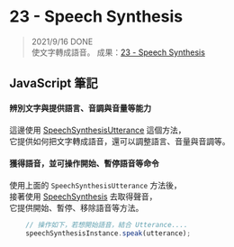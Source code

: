 
# 23 - Speech Synthesis
> 2021/9/16 DONE  
使文字轉成語音。
成果：[23 - Speech Synthesis](https://alice-nor.github.io/JavaScript30/21%20-%20Geolocation/index.html) 


## JavaScript 筆記 ##

#### 辨別文字與提供語言、音調與音量等能力

這邊使用 [SpeechSynthesisUtterance](https://developer.mozilla.org/en-US/docs/Web/API/SpeechSynthesisUtterance) 這個方法，  
它提供如何把文字轉成語音，還可以調整語言、音量與音調等。  

#### 獲得語音，並可操作開始、暫停語音等命令

使用上面的 `SpeechSynthesisUtterance` 方法後，  
接著使用 [SpeechSynthesis](https://developer.mozilla.org/zh-CN/docs/Web/API/SpeechSynthesis) 去取得聲音，  
它提供開始、暫停、移除語音等方法。

```JavaScript
    // 操作如下，若想開始語音，結合 Utterance....
    speechSynthesisInstance.speak(utterance);
```
